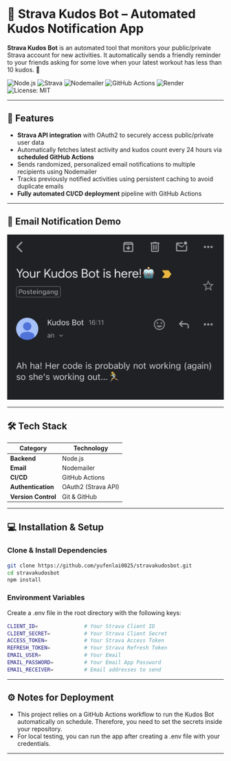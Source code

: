 # 🤖 Strava Kudos Bot – Automated Kudos Notification App

**Strava Kudos Bot** is an automated tool that monitors your public/private Strava account for new activities. It automatically sends a friendly reminder to your friends asking for some love when your latest workout has less than 10 kudos. 🥺

![Node.js](https://img.shields.io/badge/Node.js-339933?style=for-the-badge&logo=node.js&logoColor=white)
![Strava](https://img.shields.io/badge/Strava-E04E39?style=for-the-badge&logo=strava&logoColor=white)
![Nodemailer](https://img.shields.io/badge/Nodemailer-E6F6E6?style=for-the-badge&logo=nodemailer&logoColor=white)
![GitHub Actions](https://img.shields.io/badge/GitHub_Actions-2088FF?style=for-the-badge&logo=github-actions&logoColor=white)
![Render](https://img.shields.io/badge/Render-000000.svg?style=for-the-badge&logo=render&logoColor=white)
![License: MIT](https://img.shields.io/badge/License-MIT-yellow?style=for-the-badge)

---

## 📌 Features

- **Strava API integration** with OAuth2 to securely access public/private user data
- Automatically fetches latest activity and kudos count every 24 hours via **scheduled GitHub Actions**
- Sends randomized, personalized email notifications to multiple recipients using Nodemailer
- Tracks previously notified activities using persistent caching to avoid duplicate emails
- **Fully automated CI/CD deployment** pipeline with GitHub Actions

---

## 📸 Email Notification Demo

![Email Notification Example](./assets/email.jpg)

---

## 🛠️ Tech Stack

| Category            | Technology          |
| ------------------- | ------------------- |
| **Backend**         | Node.js             |
| **Email**           | Nodemailer          |
| **CI/CD**           | GitHub Actions      |
| **Authentication**  | OAuth2 (Strava API) |
| **Version Control** | Git & GitHub        |

---

## 💻 Installation & Setup

### Clone & Install Dependencies

```bash
git clone https://github.com/yufenlai0825/stravakudosbot.git
cd stravakudosbot
npm install
```

### Environment Variables

Create a .env file in the root directory with the following keys:

```bash
CLIENT_ID=               # Your Strava Client ID
CLIENT_SECRET=           # Your Strava Client Secret
ACCESS_TOKEN=            # Your Strava Access Token
REFRESH_TOKEN=           # Your Strava Refresh Token
EMAIL_USER=              # Your Email
EMAIL_PASSWORD=          # Your Email App Password
EMAIL_RECEIVER=          # Email addresses to send
```

---

## ⚙️ Notes for Deployment

- This project relies on a GitHub Actions workflow to run the Kudos Bot automatically on schedule. Therefore, you need to set the secrets inside your repository.
- For local testing, you can run the app after creating a .env file with your credentials.

---

